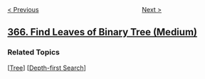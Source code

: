 <!--|This file generated by command(leetcode description); DO NOT EDIT.    |-->
<!--+----------------------------------------------------------------------+-->
<!--|@author    openset <openset.wang@gmail.com>                           |-->
<!--|@link      https://github.com/openset                                 |-->
<!--|@home      https://github.com/tonymontaro/leetcode-hints                        |-->
<!--+----------------------------------------------------------------------+-->

[< Previous](https://github.com/tonymontaro/leetcode-hints/tree/master/problems/water-and-jug-problem "Water and Jug Problem")
　　　　　　　　　　　　　　　　
[Next >](https://github.com/tonymontaro/leetcode-hints/tree/master/problems/valid-perfect-square "Valid Perfect Square")

## [366. Find Leaves of Binary Tree (Medium)](https://leetcode.com/problems/find-leaves-of-binary-tree "寻找完全二叉树的叶子节点")



### Related Topics
  [[Tree](https://github.com/tonymontaro/leetcode-hints/tree/master/tag/tree/README.md)]
  [[Depth-first Search](https://github.com/tonymontaro/leetcode-hints/tree/master/tag/depth-first-search/README.md)]
